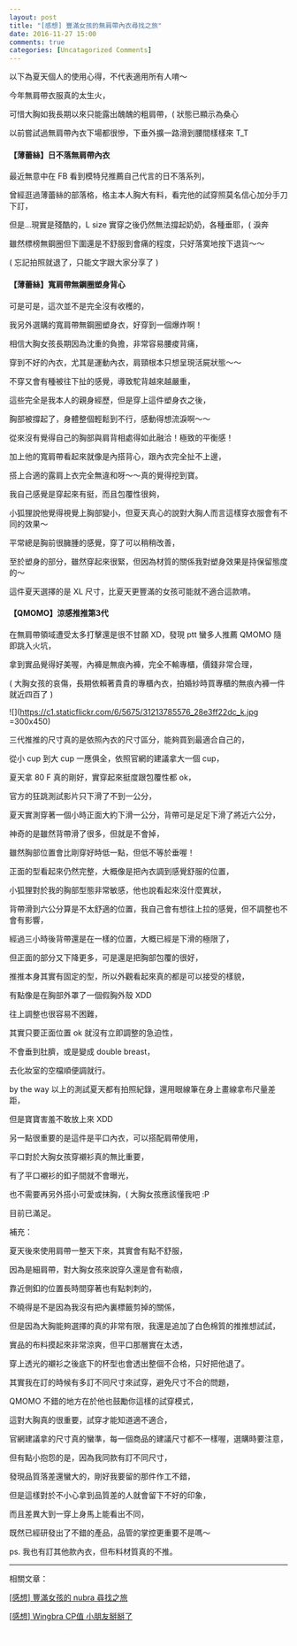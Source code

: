 ```yaml
---
layout: post
title: "[感想] 豐滿女孩的無肩帶內衣尋找之旅"
date: 2016-11-27 15:00
comments: true
categories: [Uncatagorized Comments]
---
```


以下為夏天個人的使用心得，不代表適用所有人唷～

今年無肩帶衣服真的太生火，

可惜大胸如我長期以來只能露出醜醜的粗肩帶，( 狀態已顯示為桑心

以前嘗試過無肩帶內衣下場都很慘，下垂外擴一路滑到腰間樣樣來 T_T

#### 【薄蕾絲】日不落無肩帶內衣

最近無意中在 FB 看到模特兒推薦自己代言的日不落系列，

曾經逛過薄蕾絲的部落格，格主本人胸大有料，看完他的試穿照莫名信心加分手刀下訂，

但是...現實是殘酷的，L size 實穿之後仍然無法撐起奶奶，各種垂耶，( 淚奔

雖然標榜無鋼圈但下圍還是不舒服到會痛的程度，只好落寞地按下退貨～～

( 忘記拍照就退了，只能文字跟大家分享了 )

#### 【薄蕾絲】寬肩帶無鋼圈塑身背心

可是可是，這次並不是完全沒有收穫的，

我另外選購的寬肩帶無鋼圈塑身衣，好穿到一個爆炸啊！

相信大胸女孩長期因為沈重的負擔，非常容易腰痠背痛，

穿到不好的內衣，尤其是運動內衣，肩頸根本只想呈現活屍狀態～～

不穿又會有種被往下扯的感覺，導致駝背越來越嚴重，

這些完全是我本人的親身經歷，但是穿上這件塑身衣之後，

胸部被撐起了，身體整個輕鬆到不行，感動得想流淚啊～～

從來沒有覺得自己的胸部與肩背相處得如此融洽！極致的平衡感！

加上他的寬肩帶看起來就像是內搭背心，跟內衣完全扯不上邊，

搭上合適的露肩上衣完全無違和呀～～真的覺得挖到寶。

我自己感覺是穿起來有挺，而且包覆性很夠，

小狐狸說他覺得視覺上胸部變小，但夏天真心的說對大胸人而言這樣穿衣服會有不同的效果～

平常總是胸前很臃腫的感覺，穿了可以稍稍改善，

至於塑身的部分，雖然穿起來很緊，但因為材質的關係我對塑身效果是持保留態度的～

這件夏天選擇的是 XL 尺寸，比夏天更豐滿的女孩可能就不適合這款唷。

#### 【QMOMO】涼感推推第3代

在無肩帶領域遭受太多打擊還是很不甘願 XD，發現 ptt 蠻多人推薦 QMOMO 隨即跳入火坑，

拿到實品覺得好美喔，內褲是無痕內褲，完全不輸專櫃，價錢非常合理，

( 大胸女孩的哀傷，長期依賴著貴貴的專櫃內衣，拍婚紗時買專櫃的無痕內褲一件就近四百了 )

![](https://c1.staticflickr.com/6/5675/31213785576_28e3ff22dc_k.jpg =300x450)

三代推推的尺寸真的是依照內衣的尺寸區分，能夠買到最適合自己的，

從小 cup 到大 cup 一應俱全，依照官網的建議拿大一個 cup，

夏天拿 80 F 真的剛好，實穿起來挺度跟包覆性都 ok，

官方的狂跳測試影片只下滑了不到一公分，

夏天實測穿著一個小時正面大約下滑一公分，背帶可是足足下滑了將近六公分，

神奇的是雖然背帶滑了很多，但就是不會掉，

雖然胸部位置會比剛穿好時低一點，但低不等於垂喔！

正面的型看起來仍然完整，大概像是把內衣調到感覺舒服的位置，

小狐狸對於我的胸部型態非常敏感，他也說看起來沒什麼異狀，

背帶滑到六公分算是不太舒適的位置，我自己會有想往上拉的感覺，但不調整也不會有影響，

經過三小時後背帶還是在一樣的位置，大概已經是下滑的極限了，

但正面的部分又下降更多，可是還是把胸部包覆的很好，

推推本身其實有固定的型，所以外觀看起來真的都是可以接受的樣貌，

有點像是在胸部外罩了一個假胸外殼 XDD

往上調整也很容易不困難，

其實只要正面位置 ok 就沒有立即調整的急迫性，

不會垂到肚臍，或是變成 double breast，

去化妝室的空檔順便調就行。

by the way 以上的測試夏天都有拍照紀錄，還用眼線筆在身上畫線拿布尺量差距，

但是寶寶害羞不敢放上來 XDD

另一點很重要的是這件是平口內衣，可以搭配肩帶使用，

平口對於大胸女孩穿襯衫真的無比重要，

有了平口襯衫的釦子間就不會曝光，

也不需要再另外搭小可愛或抹胸，( 大胸女孩應該懂我吧 :P

目前已滿足。

補充：

夏天後來使用肩帶一整天下來，其實會有點不舒服，

因為是細肩帶，對大胸女孩來說穿久還是會有勒痕，

靠近側釦的位置長時間穿著也有點刺刺的，

不曉得是不是因為我沒有把內裏標籤剪掉的關係，

但是因為大胸能夠選擇的真的非常有限，我還是追加了白色棉質的推推想試試，

實品的布料摸起來非常涼爽，但平口那層實在太透，

穿上透光的襯衫之後底下的杯型也會透出整個不合格，只好把他退了。

其實我在訂的時候有多訂不同尺寸來試穿，避免尺寸不合的問題，

QMOMO 不錯的地方在於他也鼓勵你這樣的試穿模式，

這對大胸真的很重要，試穿才能知道適不適合，

官網建議拿的尺寸真的蠻準，每一個商品的建議尺寸都不一樣喔，選購時要注意，

但有點小抱怨的是，因為我同款有訂不同尺寸，

發現品質落差還蠻大的，剛好我要留的那件作工不錯，

但是這樣對於不小心拿到品質差的人就會留下不好的印象，

而且差異大到一穿上身馬上能看出不同，

既然已經研發出了不錯的產品，品管的掌控更重要不是嗎～

ps. 我也有訂其他款內衣，但布料材質真的不推。


---

相關文章：

[[感想] 豐滿女孩的 nubra 尋找之旅](/blog/2016/11/27/nubra-for-plump-girls/)

[[感想] Wingbra CP值 小朋友掰掰了](/blog/2016/03/31/wingbra-low-cp-ratio/)

<font color="#fcfcfc">大胸、厚片、抹胸、平口、E cup</font>


